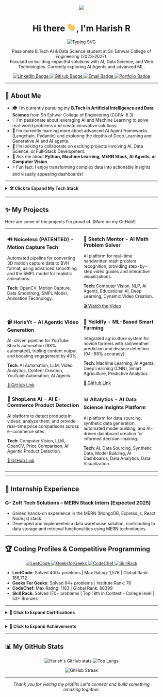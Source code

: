 <div id="header" align="center">
  <img src="https://media.giphy.com/media/hvRJCLFzcasrR4ia7z/giphy.gif" width="100"/>
 
  <h1>
    Hi there <img src="https://raw.githubusercontent.com/ABSphreak/ABSphreak/master/gifs/Hi.gif" width="30px"/>, I'm Harish R
  </h1>
  
  <img src="https://readme-typing-svg.demolab.com?font=Poppins&size=22&pause=1000&color=19A7CE&center=true&width=500&lines=AI+%26+Data+Science+Enthusiast;AGI+Enthusiast;AI+Developer;Passionate+Entrepreneur;MERN+Stack+Developer;Tech+Innovator;Problem+Solver" alt="Typing SVG" />

  <p align="center">
    Passionate B.Tech AI & Data Science student at Sri Eshwar College of Engineering (2023-2027). <br />
    Focused on building impactful solutions with AI, Data Science, and Web Technologies. Currently exploring AI Agents and advanced ML.
  </p>

  <div id="social-badges" align="center">
    <a href="https://www.linkedin.com/in/harish-r-12372b28b/" target="_blank">
      <img src="https://img.shields.io/badge/LinkedIn-0077B5?style=for-the-badge&logo=linkedin&logoColor=white" alt="LinkedIn Badge"/>
    </a>
    <a href="https://github.com/Harish24-10-2005" target="_blank">
      <img src="https://img.shields.io/badge/GitHub-181717?style=for-the-badge&logo=github&logoColor=white" alt="GitHub Badge"/>
    </a>
    <a href="mailto:harish.r2023ai-ds@sece.ac.in">
      <img src="https://img.shields.io/badge/Email-D14836?style=for-the-badge&logo=gmail&logoColor=white" alt="Email Badge"/>
    </a>
    <a href="https://harishravikumar.netlify.app/" target="_blank"> 
      <img src="https://img.shields.io/badge/Portfolio-FF5722?style=for-the-badge&logo=briefcase&logoColor=white" alt="Portfolio Badge"/>
    </a>
  </div>
</div>

---

## 🚀 About Me

* 🎓 I'm currently pursuing my **B.Tech in Artificial Intelligence and Data Science** from Sri Eshwar College of Engineering (CGPA: 8.3).
* 💡 I'm passionate about leveraging AI and Machine Learning to solve real-world problems and create innovative solutions.
* 🌱 I’m currently learning more about advanced AI Agent frameworks (Langchain, Pydantic) and exploring the depths of Deep Learning and Generative Ai and AI agents.
* 👯 I’m looking to collaborate on exciting projects involving AI, Data Science, or Full-Stack Development.
* 💬 Ask me about **Python, Machine Learning, MERN Stack, AI Agents, or Computer Vision**.
* ⚡ Fun fact: I enjoy transforming complex data into actionable insights and visually appealing dashboards!

---

<details>
<summary><strong>🛠️ Click to Expand My Tech Stack</strong></summary>
<br> <p align="center">
  <a href="https://skillicons.dev">
    <img src="https://skillicons.dev/icons?i=c,cpp,py,java,html,js,react,nodejs,express,fastapi,mysql,mongodb,postgres,supabase,pytorch,vscode,blender,github,git,figma&perline=10" alt="Skills Icons"/>
  </a>
</p>

**Programming Languages:**
* C, C++, Python, Java

**Core Concepts:**
* Data Structures & Algorithms, DBMS, Object Oriented Programming, Deep Learning, AI Agents

**Web Technologies:**
* HTML, JavaScript, React, Node.js, Express.js

**Backend Tech Stack:**
* FastAPI

**Databases:**
* MySQL, MongoDB, PostgreSQL (basics)
* **Vector Database:** Supabase
* RAG basics

**Data Science & ML Tech Stacks:**
* Pandas, NumPy, Matplotlib, Pyspark, PyTorch, Supervised ML, Transformers Concepts, Seaborn, Power BI, Tableau (basic) 
  *(Note: Icons for Pandas, NumPy, Matplotlib, Pyspark, Seaborn, Power BI, Tableau may not be available in the image above)*

**AI Agent Frameworks:**
* Pydantic, Langchain (basics) 
  *(Note: Icon for Langchain may not be available in the image above)*

**Protocols:**
* A2A & MCP Servers

**Tools:**
* VSCode, Canva, Excel, PowerPoint, Jupyter Notebook, Blender, GitHub, Git, Figma
<br> </details>

---

## ✨ My Projects

Here are some of the projects I'm proud of. (More on my GitHub!)

<table width="100%">
  <tr>
    <td width="50%" valign="top">
      <h3>🔊 Noiceless (PATENTED) - Motion Capture Tech</h3>
      <p>Automated pipeline for converting 3D motion capture data to BVH format, using advanced smoothing and the SMPL model for realistic animations.</p>
      <p><strong>Tech:</strong> OpenCV, Motion Capture, Data Smoothing, SMPL Model, Animation Technology.</p>
    </td>
    <td width="50%" valign="top">
      <h3>🧠 Sketch Mentor - AI Math Problem Solver</h3>
      <p>AI platform for real-time handwritten math problem recognition, providing step-by-step video guides and interactive visualizations.</p>
      <p><strong>Tech:</strong> Computer Vision, NLP, AI Agents, Educational AI, Deep Learning, Dynamic Video Creation.</p>
      <a href="https://www.youtube.com/watch?feature=shared&v=qdQFVhxujs0" target="_blank">🎬 Watch the Video</a> 
    </td>
  </tr>
  <tr>
    <td width="50%" valign="top">
      <h3>📹 HorixYt - AI Agentic Video Generation</h3>
      <p>AI-driven pipeline for YouTube Shorts automation (98% automated), tripling content output and boosting engagement by 40%.</p>
      <p><strong>Tech:</strong> AI Automation, LLM, Video Analytics, Content Creation, YouTube Automation, AI Agents.</p>
      <a href="https://github.com/Harish24-10-2005/YouTube_Shorts_Automation" target="_blank">🔗 GitHub Link</a>
    </td>
    <td width="50%" valign="top">
      <h3>🌾 Yeildify - ML-Based Smart Farming</h3>
      <p>Integrated agriculture system for novice farmers with soil/weather prediction and disease detection (94-98% accuracy).</p>
      <p><strong>Tech:</strong> Machine Learning, AI Agents, Deep Learning (CNN), Smart Agriculture, Predictive Analytics.</p>
      <a href="https://github.com/Harish24-10-2005/Yieldify" target="_blank">🔗 GitHub Link</a>
    </td>
  </tr>
  <tr>
    <td width="50%" valign="top">
      <h3>🛒 ShopLens AI - AI E-Commerce Product Detection</h3>
      <p>AI platform to detect products in videos, analyze them, and provide real-time price comparisons across e-commerce sites.</p>
      <p><strong>Tech:</strong> Computer Vision, LLM, OpenCV, Price Comparison, AI-Agentic Product Detection.</p>
      <a href="https://github.com/Harish24-10-2005/ShopLens-" target="_blank">🔗 GitHub Link</a>
    </td>
    <td width="50%" valign="top">
      <h3>📊 AItalytics - AI Data Science Insights Platform</h3>
      <p>AI platform for data sourcing, synthetic data generation, automated model building, and AI-driven dashboard creation for informed decision-making.</p>
      <p><strong>Tech:</strong> AI, Data Sourcing, Synthetic Data, Model Building, AI Dashboards, Data Analytics, Data Visualization.</p>
      </td>
  </tr>
</table>

---

## 💼 Internship Experience

### G- Zoft Tech Solutions – MERN Stack Intern (Expected 2025)
* Gained hands-on experience in the MERN (MongoDB, Express.js, React, Node.js) stack.
* Developed and implemented a data warehouse solution, contributing to data storage and retrieval functionalities using MERN technologies.

---

## 🏆 Coding Profiles & Competitive Programming

<p align="center">
  <a href="https://leetcode.com/u/harishravikumar2005/" target="_blank">
    <img src="https://img.shields.io/badge/LeetCode-FFA116?style=for-the-badge&logo=leetcode&logoColor=black&label=LeetCode&message=400%2B+Problems" alt="LeetCode"/>
  </a>
  <a href="https://www.geeksforgeeks.org/user/harishr2aofi/" target="_blank">
    <img src="https://img.shields.io/badge/GeeksforGeeks-298D46?style=for-the-badge&logo=geeksforgeeks&logoColor=white&label=GFG&message=64%2B+Problems" alt="GeeksforGeeks"/>
  </a>
  <a href="https://www.codechef.com/users/harishr2005" target="_blank">
    <img src="https://img.shields.io/badge/CodeChef-5B4638?style=for-the-badge&logo=codechef&logoColor=white&label=CodeChef&message=1183+Rating" alt="CodeChef"/>
  </a>
  <a href="https://www.skillrack.com/faces/resume.xhtml?id=483833&key=41f6d170fe24aa40df0de65a6ea882d3a958a7eb" target="_blank">
    <img src="https://img.shields.io/badge/SkillRack-1A73E8?style=for-the-badge&logo=googlecolab&logoColor=white&label=SkillRack&message=170%2B+Problems" alt="SkillRack"/> 
  </a>
</p>

* **LeetCode:** Solved 400+ problems | Max Rating: 1,576 | Global Rank: 186,712
* **Geeks For Geeks:** Solved 64+ problems | Institute Rank: 76
* **CodeChef:** Max Rating: 1183 | Global Rank: 88399
* **Skill Rack:** Solved 170+ problems | Top 18th in Contest - College level | 53+ Bronzes

---

<details>
<summary><strong>📜 Click to Expand Certifications</strong></summary>
<br>

* Programming in Python for Data Science | **IBM (2024)**
* Introduction to Artificial Intelligence | **IBM in Coursera (2024)**
* Supervised Machine Learning: Regression and Classification | **Stanford & DeepLearning.AI (2024)**
* Advanced Learning Algorithms | **Stanford & DeepLearning.AI (2024)**
* Data Structures and Algorithms | **Udemy (2024)**
* Programming in C | **NPTEL (2024)**
<br>
</details>

---

<details>
<summary><strong>🎉 Click to Expand Achievements</strong></summary>
<br>

* 🥇 **1st Place** in Creatathon (Solo)
* 🥇 **1st Place** in Electra code Debugging (Solo)
* 🥇 **1st Place** in Code Fiesta
* 🥇 **1st Place** in Python Project Expo (Solo)
* 🥇 **1st Place** in Mini Project Expo
<br>
</details>

---

## 📊 My GitHub Stats

<p align="center">
  <img src="https://github-readme-stats.vercel.app/api?username=Harish24-10-2005&show_icons=true&theme=radical&rank_icon=github&hide_border=true" alt="Harish's GitHub stats" />
  <img src="https://github-readme-stats.vercel.app/api/top-langs/?username=Harish24-10-2005&layout=compact&theme=radical&hide_border=true" alt="Top Langs" />
</p>
<p align="center">
  <img src="https://github-readme-streak-stats.herokuapp.com/?user=Harish24-10-2005&theme=radical&hide_border=true" alt="GitHub Streak" />
</p>

---

<p align="center">
  <em>Thank you for visiting my profile! Let's connect and build something amazing together.</em>
</p>
